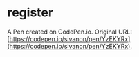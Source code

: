 # register

A Pen created on CodePen.io. Original URL: [https://codepen.io/sivanon/pen/YzEKYRx](https://codepen.io/sivanon/pen/YzEKYRx).


